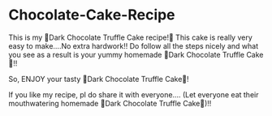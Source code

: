 # Chocolate-Cake-Recipe
This is my 🎂Dark Chocolate Truffle Cake recipe!🎂
This cake is really very easy to make....No extra hardwork!!
Do follow all the steps nicely and what you see as a result is your yummy homemade 🎂Dark Chocolate Truffle Cake🎂!!

So, ENJOY your tasty 🎂Dark Chocolate Truffle Cake🎂!

If you like my recipe, pl do share it with everyone....
(Let everyone eat their mouthwatering homemade 🎂Dark Chocolate Truffle Cake🎂)!!